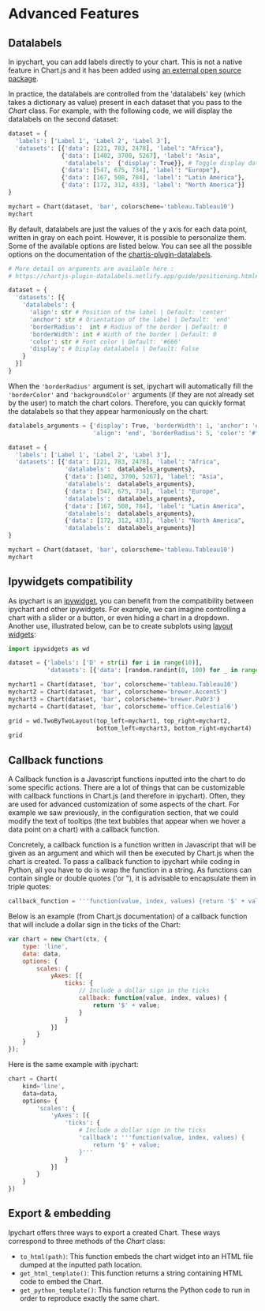 # Advanced Features

## Datalabels

In ipychart, you can add labels directly to your chart. This is not a native feature in Chart.js and it has been added using [an external open source package](https://chartjs-plugin-datalabels.netlify.app/). 

In practice, the datalabels are controlled from the 'datalabels' key (which takes a dictionary as value) present in each dataset that you pass to the *Chart* class. For example, with the following code, we will display the datalabels on the second dataset:

```py
dataset = {
  'labels': ['Label 1', 'Label 2', 'Label 3'],
  'datasets': [{'data': [221, 783, 2478], 'label': "Africa"},
               {'data': [1402, 3700, 5267], 'label': "Asia",
                'datalabels':  {'display': True}}, # Toggle display datalabels
               {'data': [547, 675, 734], 'label': "Europe"},
               {'data': [167, 508, 784], 'label': "Latin America"},
               {'data': [172, 312, 433], 'label': "North America"}]
}

mychart = Chart(dataset, 'bar', colorscheme='tableau.Tableau10')
mychart
```

<advanced-datalabels-simple/>

By default, datalabels are just the values of the y axis for each data point, written in gray on each point. However, it is possible to personalize them. Some of the available options are listed below. You can see all the possible options on the documentation of the [chartjs-plugin-datalabels](https://chartjs-plugin-datalabels.netlify.app/guide/options.html#scriptable-options).

```py
# More detail on arguments are available here : 
# https://chartjs-plugin-datalabels.netlify.app/guide/positioning.html#anchoring

dataset = {
  'datasets': [{
    'datalabels': {
      'align': str # Position of the label | Default: 'center'
      'anchor': str # Orientation of the label | Default: 'end' 
      'borderRadius':  int # Radius of the border | Default: 0 
      'borderWidth': int # Width of the border | Default: 0  
      'color': str # Font color | Default: '#666'
      'display': # Display datalabels | Default: False
    }
  }]
}
```

When the `'borderRadius'` argument is set, ipychart will automatically fill the `'borderColor'` and `'backgroundColor'` arguments (if they are not already set by the user) to match the chart colors. Therefore, you can quickly format the datalabels so that they appear harmoniously on the chart:

```py
datalabels_arguments = {'display': True, 'borderWidth': 1, 'anchor': 'end', 
                        'align': 'end', 'borderRadius': 5, 'color': '#fff'}

dataset = {
  'labels': ['Label 1', 'Label 2', 'Label 3'],
  'datasets': [{'data': [221, 783, 2478], 'label': "Africa", 
                'datalabels':  datalabels_arguments},  
                {'data': [1402, 3700, 5267], 'label': "Asia", 
                'datalabels':  datalabels_arguments}, 
                {'data': [547, 675, 734], 'label': "Europe", 
                'datalabels':  datalabels_arguments},
                {'data': [167, 508, 784], 'label': "Latin America", 
                'datalabels':  datalabels_arguments},
                {'data': [172, 312, 433], 'label': "North America", 
                'datalabels':  datalabels_arguments}]
}

mychart = Chart(dataset, 'bar', colorscheme='tableau.Tableau10')
mychart
```

<advanced-datalabels-full/>

## Ipywidgets compatibility

As ipychart is an [ipywidget](https://ipywidgets.readthedocs.io/en/latest/), you can benefit from the compatibility between ipychart and other ipywidgets. For example, we can imagine controlling a chart with a slider or a button, or even hiding a chart in a dropdown. Another use, illustrated below, can be to create subplots using [layout widgets](https://ipywidgets.readthedocs.io/en/latest/examples/Layout%20Templates.html):

```py
import ipywidgets as wd

dataset = {'labels': ['D' + str(i) for i in range(10)],
           'datasets': [{'data': [random.randint(0, 100) for _ in range(10)]}]}

mychart1 = Chart(dataset, 'bar', colorscheme='tableau.Tableau10')
mychart2 = Chart(dataset, 'bar', colorscheme='brewer.Accent5')
mychart3 = Chart(dataset, 'bar', colorscheme='brewer.PuOr3')
mychart4 = Chart(dataset, 'bar', colorscheme='office.Celestial6')

grid = wd.TwoByTwoLayout(top_left=mychart1, top_right=mychart2, 
                         bottom_left=mychart3, bottom_right=mychart4)
grid
```

<advanced-ipywidgets/>

## Callback functions

A Callback function is a Javascript functions inputted into the chart to do some specific actions. There are a lot of things that can be customizable with callback functions in Chart.js (and therefore in ipychart). Often, they are used for advanced customization of some aspects of the chart. For example we saw previously, in the configuration section, that we could modify the text of tooltips (the text bubbles that appear when we hover a data point on a chart) with a callback function.

Concretely, a callback function is a function written in Javascript that will be given as an argument and which will then be executed by Chart.js when the chart is created. To pass a callback function to ipychart while coding in Python, all you have to do is wrap the function in a string. As functions can contain single or double quotes ('or "), it is advisable to encapsulate them in triple quotes:

```py
callback_function = '''function(value, index, values) {return '$' + value;}'''
```

Below is an example (from Chart.js documentation) of a callback function that will include a dollar sign in the ticks of the Chart:

```js
var chart = new Chart(ctx, {
    type: 'line',
    data: data,
    options: {
        scales: {
            yAxes: [{
                ticks: {
                    // Include a dollar sign in the ticks
                    callback: function(value, index, values) {
                        return '$' + value;
                    }
                }
            }]
        }
    }
});
```

Here is the same example with ipychart:

```py
chart = Chart(
    kind='line',
    data=data,
    options= {
        'scales': {
            'yAxes': [{
                'ticks': {
                    # Include a dollar sign in the ticks
                    'callback': '''function(value, index, values) {
                        return '$' + value;
                    }'''
                }
            }]
        }
    }
})
```

## Export & embedding

Ipychart offers three ways to export a created Chart. These ways correspond to three methods of the *Chart* class: 

- `to_html(path)`: This function embeds the chart widget into an HTML file dumped at the inputted path location.
- `get_html_template()`: This function returns a string containing HTML code to embed the Chart.
- `get_python_template()`: This function returns the Python code to run in order to reproduce exactly the same chart.
